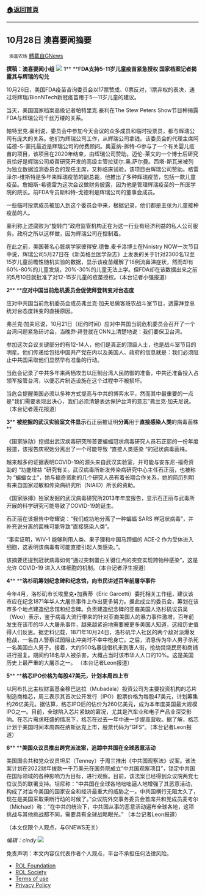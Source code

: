 ###  [:house:返回首頁](https://github.com/ourhimalayas/txt)
---


## 10月28日 澳喜要闻摘要
` 澳喜农场` [轉載自GNews](https://gnews.org/zh-hans/1622997/)

**撰稿：澳喜要闻小组**
![](https://assets.gnews.org/wp-content/uploads/2021/10/澳喜.png)
**1**** ****FDA支持5-11岁儿童疫苗紧急授权 国家档案记者揭露其与辉瑞的勾兑**

10月26日，美国FDA疫苗咨询委员会以17票赞成、0票反对，1票弃权的表决，通过将辉瑞/BionNTech新冠疫苗用于5—11岁儿童的建议。

当天，美国国家档案高级记者帕特里克.豪利在The Stew Peters Show节目种揭露FDA与辉瑞公司千丝万缕的关系。

帕特里克.豪利说，委员会中参加今天会议的众多成员和临时投票员，都与辉瑞公司有庞大的关系。他们为辉瑞公司工作，从辉瑞公司拿钱。该委员会的代理主席阿诺德-S-蒙托最近是辉瑞公司的付费顾问。奥夏纳-拆特-G参与了一个有关婴儿疫苗的项目，该项目在2020年结束，由辉瑞公司赞助。迈伦-莱文的一个博士后研究员恰好是辉瑞公司疫苗研究开发的高级主管拉斐尔.奥.萨尔曼。西塔-斯瓦米被列为独立数据监测委员会的现任主席，又称临床试验，该项目由辉瑞公司赞助。格雷泽尔-维斯特是多年来辉瑞疫苗的副总裁，他推出了多种辉瑞疫苗，包括一款儿童疫苗。詹姆斯-希德雷为这次会议做财务披露，因为他是管理辉瑞疫苗的一所医学院的院长。前FDA专员斯科特-戈德利是辉瑞公司的董事会成员。

一些临时投票成员被加入到这个委员会中来，根据记录，他们都是主张为儿童接种疫苗的人。

豪利称上述腐败为“旋转门”政府监管机构正在为这一行业有经济利益的私人公司服务。政府之所以这样做，因为辉瑞公司在控制着。

在此之前，美国著名心脏病学家彼得安.德鲁.麦卡洛博士在Ninistry NOW一次节目中说，辉瑞公司5月27日在《新英格兰医学杂志》上发表的关于针对2300名12至15岁儿童前瞻性随机实验的数据，显示该疫苗缓解了18例流鼻涕症状，然而却有60%-80%的儿童发烧，20%-30%的儿童无法上学。但FDA却在该数据出来之前的5月10日就批准了对12-15岁儿童的疫苗授权。（本台记者小强报道）

**2**** ****应对中国当前危机委员会促使拜登转变对台态度**

应对中共国当前危机委员会成员弗兰克·加夫尼做客班农战斗室节目，透露拜登总统对台态度转变的直接原因。

弗兰克·加夫尼说，10月21日（纽约时间）应对中共国当前危机委员会召开了一个台湾问题紧急研讨会，当晚乔·拜登就在CNN上清楚地说：我们要保卫台湾。

参加这次会议关键部分的有12-14人，他们是真正的顶级人士，也是战斗室节目的明星。他们传递给包括中国共产党在内以及美国人、政府的信息就是：我们必须阻止中共国采取他们显然早有准备的行动。

当危会记录了中共多年来两栖攻击以压制台湾人民防御的准备，中共还准备投入占领军接管台湾，以便芯片制造设施在这个过程中不被损坏。

当危会提醒美国必须以多种方式提高与中共的博弈水平，然而其中最重要的一点是“我们需要表现出决心，我们必须清楚表达保护台湾的意志”弗兰克·加夫尼说。 （本台记者莲花报道）

**3**** ****被挖掘的武汉实验室文件显示****石正丽被证明****分离****用于****直接感染人类****的病毒菌株**

《国家脉动》挖掘出武汉病毒研究所首要蝙蝠冠状病毒研究人员石正丽的一份年度报道，该报告庆祝她分离出了一个可能导致 “直接人类感染 “的冠状病毒菌株。

越来越多的证据表明COVID-19的源头来自武汉实验室，并可能与安东尼-福奇资助的 “功能增益 “研究有关。武汉病毒所新发传染病研究中心主任石正丽，也被称为 “蝙蝠女士”，她与福奇资助的几个研究人员有着长期合作关系，她的简历列明有来自国家过敏和传染病研究所（NIAID）所长的资助。

《国家脉搏》独家发掘的武汉病毒研究所2013年年度报告，显示石正丽与武毒所开展的科学研究可能导致了COVID-19的诞生。

石正丽在该报告中夸耀说：“我们成功地分离了一种蝙蝠 SARS 样冠状病毒”，并补充说分离的菌株可能导致“直接感染人类”。

“事实证明，WIV-1 能够利用人类、果子狸和中国马蹄蝠的 ACE-2 作为受体进入细胞，这表明该病毒有可能直接引起人类感染。”。

该摘要还提到冠状病毒如何“通过突刺蛋白关键位点的突变实现跨物种感染”，这是允许 COVID-19 进入人体细胞的机制。（本台记者浮生报道）

**4**** ****洛杉矶筹划纪念碑和纪念馆，向市民讲述百年前屠华事件**

今年4月，洛杉矶市长埃里克•加赛蒂（Eric Garcetti）委托相关工作组，建议该市应在纪念1871年华人大屠杀事件上作出更多努力。据此成立的委员会，筹划在该市多个地点建造纪念馆和纪念碑。负责建造纪念碑的亚裔美国人洛杉矶议员吴（Woo）表示，鉴于病毒大流行带来的针对亚裔美国人的暴力事件激增，百年前发生在该市的华人大屠杀事件，越来越紧迫地需要被更多美国人知道，这段历史值得人们反思。据史料记载，1871年10月24日，洛杉矶华人社区的两个敌对派爆发枪战，一名白人警察试图阻止冲突时不幸中枪身亡。之后，消息传为华人男子杀死一名美国白人男子。接着，大约500名暴徒借机来到唐人街，抢劫焚烧民房和商铺进行报复。期间约18名华人被杀害，大概占当时该市华人人口的10%。这是美国历史上最严重的大屠杀之一。 （本台记者Leon报道）

**5**** ****格芯IPO价格为每股47美元，计划本周四上市**

以阿布扎比主权财富基金穆巴达拉（Mubadala）投资公司为主要投资机构的芯片制造商格芯，周三表示其首次公开发行（IPO）股票价格为每股47美元，计划筹集约26亿美元。据估算，格芯IPO后的估价为260亿美元，成为本年度美国最大规模IPO之一。目前，全球陷入芯片紧缺的窘况，尤其是汽车业和电子产品业深受影响。在芯片需求旺盛的情况下，格芯在过去一年中进一步提高营收。据了解，格芯计划于美国时间本周四在纳斯达克上市，股票代码为“GFS”。（本台记者Leon报道）

**6**** ****美国众议员推出跨党派法案，追踪中共国在全球恶意活动**

美国国会共和党众议员坦尼（Tenney）于周三推出《中共国观察法》议案。该法案计划在2022财年拨款一千万美元在国务院成立“中共国观察项目”，锁定中共国在国际领域的各种影响力为目标，进行观察。目前，该法案已经得到众议院两党七位议员的联署支持。坦尼称：“中共国在全球各地咄咄逼人地增强了其恶意活动，构成了对当今美国的国家安全和经济最重大的威胁之一。中共国横行无阻太久了，现在是美国采取果断行动的时候了。”众议院外交事务委员会首席共和党成员麦考尔（Michael）称：“在中共的统治下，中共国从事的恶意活动遍布全球各地，这项挑战与其他挑战都不同，需要具有全球战略眼光。” （本台记者Leon报道）

（本文仅限个人观点，与GNEWS无关）

*编辑：cindy*
![](https://assets.gnews.org/wp-content/uploads/2021/10/澳喜图标2-1.jpg)
 

免责声明：本文内容仅代表作者个人观点，平台不承担任何法律风险。

- [ROL Foundation](https://rolfoundation.org/)
- [ROL Society](https://rolsociety.org/)
- [Terms of use](https://gnews.org/terms-of-use-3/)
- [Privacy Policy](https://gnews.org/privacy-policy/)
